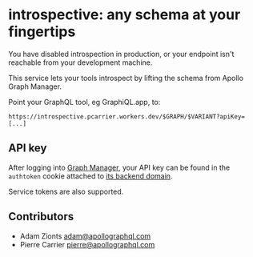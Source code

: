 # introspective: any schema at your fingertips

You have disabled introspection in production, or your endpoint isn't reachable from your development machine.

This service lets your tools introspect by lifting the schema from Apollo Graph Manager.

Point your GraphQL tool, eg GraphiQL.app, to:

```
https://introspective.pcarrier.workers.dev/$GRAPH/$VARIANT?apiKey=[...]
```

## API key

After logging into [Graph Manager](https://engine.apollographql.com), your API key can be found in the `authtoken` cookie attached to [its backend domain](https://engine-graphql.apollographql.com/).

Service tokens are also supported.

## Contributors

- Adam Zionts <adam@apollographql.com>
- Pierre Carrier <pierre@apollographql.com>
